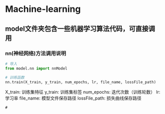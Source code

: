 # Machine-learning

## model文件夹包含一些机器学习算法代码，可直接调用

### nn(神经网络)方法调用说明
```python
# 导入
from model.nn import nnModel

# 训练函数
nn.train(X_train, y_train, num_epochs, lr, file_name, lossFile_path)
```
X_train: 训练集特征
y_train: 训练集标签
num_epochs: 迭代次数（训练轮数）
lr: 学习率
file_name: 模型文件保存路径
lossFile_path: 损失曲线保存路径
```
# 
```
